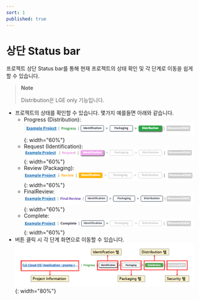 ```yaml
---
sort: 1
published: true
---
```


# 상단 Status bar
프로젝트 상단 Status bar를 통해 현재 프로젝트의 상태 확인 및 각 단계로 이동을 쉽게 할 수 있습니다.
> **Note**
>
> Distribution은 LGE only 기능입니다.

- 프로젝트의 상태를 확인할 수 있습니다. 몇가지 예를들면 아래와 같습니다.
  - Progress (Distribution): <br/>
    ![StatusBarProgress](../images/project/status_bar/status_dist_progress.png){: width="60%"}
  - Request (Identification):<br/>
    ![StatusBarRequest](../images/project/status_bar/status_iden_request.png){: width="60%"}
  - Review (Packaging):<br/>
    ![StatusBarReview](../images/project/status_bar/status_pack_review.png){: width="60%"}
  - FinalReview:<br/>
    ![StatusBarFinalReview](../images/project/status_bar/status_final_review.png){: width="60%"}
  - Complete:<br/>
    ![StatusBarComplete](../images/project/status_bar/status_complete.png){: width="60%"}
- 버튼 클릭 시 각 단계 화면으로 이동할 수 있습니다.
  ![StatusBarTab](../images/project/status_bar/status_bar_tab.png){: width="80%"}


